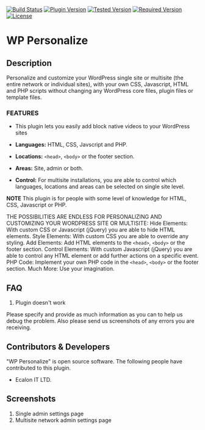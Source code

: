 [![Build Status](https://img.shields.io/travis/lusionlabs/wp-personalize)](https://travis-ci.com/lusionlabs/wp-personalize)
[![Plugin Version](https://img.shields.io/wordpress/plugin/v/wp-personalize)](https://wordpress.org/plugins/wp-personalize)
[![Tested Version](https://img.shields.io/wordpress/plugin/tested/wp-personalize?label=wp+tested)](https://wordpress.org/plugins/wp-personalize)
[![Required Version](https://img.shields.io/wordpress/plugin/wp-version/wp-personalize?label=requires+wp)](https://github.com/lusionlabs/wp-personalize/blob/master/readme.txt)
[![License](https://img.shields.io/github/license/lusionlabs/wp-present)](https://github.com/lusionlabs/wp-personalize/blob/master/LICENSE)

# WP Personalize

## Description

Personalize and customize your WordPress single site or multisite (the entire network or individual sites), with your own CSS, Javascript, HTML and PHP scripts without changing any WordPress core files, plugin files or template files.

### FEATURES

* This plugin lets you easily add block native videos to your WordPress sites

* **Languages:** HTML, CSS, Javscript and PHP.
* **Locations:** `<head>`, `<body>` or the footer section.
* **Areas:** Site, admin or both.
* **Control:** For multisite installations, you are able to control which languages, locations and areas can be selected on single site level.

**NOTE**
This plugin is for people with some level of knowledge for HTML, CSS, Javascript or PHP.

THE POSSIBILITIES ARE ENDLESS FOR PERSONALIZING AND CUSTOMIZING YOUR WORDPRESS SITE OR MULTISITE:
Hide Elements: With custom CSS or Javascript (jQuery) you are able to hide HTML elements.
Style Elements: With custom CSS you are able to override any styling.
Add Elements: Add HTML elements to the `<head>`, `<body>` or the footer section.
Control Elements: With custom Javascript (jQuery) you are able to control any HTML element or add further actions on a specific event.
PHP Code: Implement your own PHP code in the `<head>`, `<body>` or the footer section.
Much More: Use your imagination.


## FAQ
1) Plugin doesn't work

Please specify and provide as much information as you can to help us debug the problem.
Also please send us screenshots of any errors you are receiving.

## Contributors & Developers

"WP Personalize" is open source software. The following people have contributed to this plugin.
* Ecalon IT LTD.

## Screenshots

1. Single admin settings page
2. Multisite network admin settings page